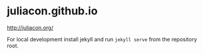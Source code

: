 juliacon.github.io
==================

http://juliacon.org/

For local development install jekyll and run `jekyll serve` from the repository root.
